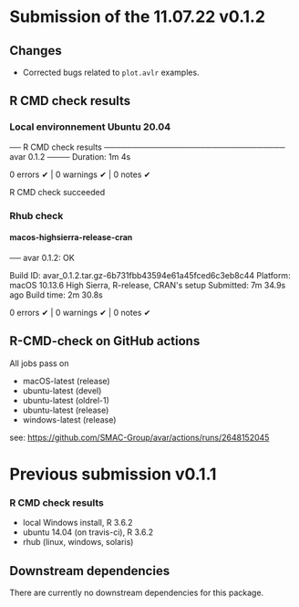 # Submission of the 11.07.22 v0.1.2

## Changes

* Corrected bugs related to `plot.avlr` examples.

## R CMD check results

### Local environnement Ubuntu 20.04

── R CMD check results ──────────────────────────────── avar 0.1.2 ────
Duration: 1m 4s

0 errors ✔ | 0 warnings ✔ | 0 notes ✔

R CMD check succeeded

### Rhub check

#### macos-highsierra-release-cran

── avar 0.1.2: OK

  Build ID:   avar_0.1.2.tar.gz-6b731fbb43594e61a45fced6c3eb8c44
  Platform:   macOS 10.13.6 High Sierra, R-release, CRAN's setup
  Submitted:  7m 34.9s ago
  Build time: 2m 30.8s

0 errors ✔ | 0 warnings ✔ | 0 notes ✔

## R-CMD-check on GitHub actions 

All jobs pass on 

- macOS-latest (release)
- ubuntu-latest (devel)
- ubuntu-latest (oldrel-1)
- ubuntu-latest (release)
- windows-latest (release)

see: https://github.com/SMAC-Group/avar/actions/runs/2648152045


# Previous submission v0.1.1

### R CMD check results
* local Windows install, R 3.6.2
* ubuntu 14.04 (on travis-ci), R 3.6.2
* rhub (linux, windows, solaris)

## Downstream dependencies

There are currently no downstream dependencies for this package.
